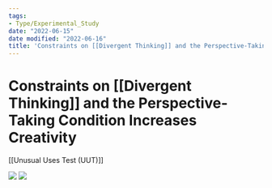 ```yaml
---
tags:
- Type/Experimental_Study
date: "2022-06-15"
date modified: "2022-06-16"
title: 'Constraints on [[Divergent Thinking]] and the Perspective-Taking Condition Increases Creativity'
---
```


# Constraints on [[Divergent Thinking]] and the Perspective-Taking Condition Increases Creativity
[[Unusual Uses Test (UUT)]]

![](https://i.imgur.com/HzPEmhW.png)
![](https://i.imgur.com/StJocmY.png)
